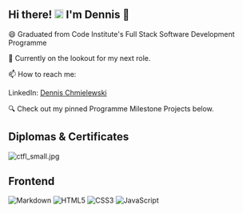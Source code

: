 
## Hi there! <img src="https://media.giphy.com/media/hvRJCLFzcasrR4ia7z/giphy.gif" width="18"> I'm Dennis 🧔


😄 Graduated from Code Institute's Full Stack Software Development Programme
   
🌱 Currently on the lookout for my next role.

📫 How to reach me: 
<!-- Portfolio Website: [dennisdev.io](http://dennisdev.io) -->
LinkedIn: [Dennis Chmielewski](https://www.linkedin.com/in/dennischmielewski/)

🔍 Check out my pinned Programme Milestone Projects below.


## Diplomas & Certificates


![ctfl_small.jpg](https://github.com/tetrapak-dev/tetrapak-dev/blob/main/ctfl_small.jpg)




## Frontend 

![Markdown](https://img.shields.io/badge/Markdown%20-%23000000.svg?&style=for-the-badge&logo=Markdown&logoColor=FFFFFF)
![HTML5](https://img.shields.io/badge/HTML5%20-%23E34F26.svg?&style=for-the-badge&logo=HTML5&logoColor=FFFFFF)
![CSS3](https://img.shields.io/badge/CSS3%20-%231572B6.svg?&style=for-the-badge&logo=CSS3&logoColor=FFFFFF)
![JavaScript](https://img.shields.io/badge/JavaScript%20-%23323330.svg?&style=for-the-badge&logo=JavaScript&logoColor=F7DF1E)

<!--
**tetrapak-dev/tetrapak-dev** is a ✨ _special_ ✨ repository because its `README.md` (this file) appears on your GitHub profile.

Here are some ideas to get you started:

- 🔭 I’m currently working on ...

- 👯 I’m looking to collaborate on ...
- 🤔 I’m looking for help with ...
- 💬 Ask me about ...
- 📫 How to reach me: ...
- 😄 Pronouns: ...
- ⚡ Fun fact: ...
-->
